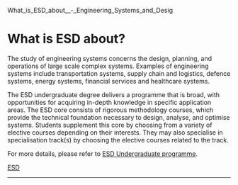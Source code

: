 What_is_ESD_about__-_Engineering_Systems_and_Desig



What is ESD about?
==================

The study of engineering systems concerns the design, planning, and operations of large scale complex systems. Examples of engineering systems include transportation systems, supply chain and logistics, defence systems, energy systems, financial services and healthcare systems.

The ESD undergraduate degree delivers a programme that is broad, with opportunities for acquiring in-depth knowledge in specific application areas. The ESD core consists of rigorous methodology courses, which provide the technical foundation necessary to design, analyse, and optimise systems. Students supplement this core by choosing from a variety of elective courses depending on their interests. They may also specialise in specialisation track(s) by choosing the elective courses related to the track.

For more details, please refer to [ESD Undergraduate programme](/esd/education/undergraduate/curriculum/beyond-ay-2019/).

[ESD](https://www.sutd.edu.sg/esd/tag/esd/)

---

